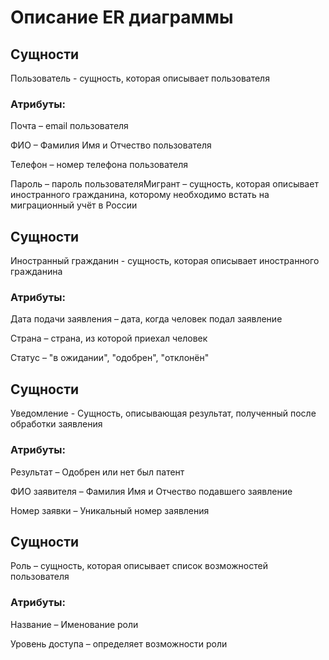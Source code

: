 # Описание ER диаграммы
## Сущности
Пользователь - сущность, которая описывает пользователя
### Атрибуты:
Почта – email пользователя

ФИО – Фамилия Имя и Отчество пользователя

Телефон – номер телефона пользователя

Пароль – пароль пользователяМигрант – сущность, которая описывает иностранного гражданина, которому необходимо встать на миграционный учёт в России

## Сущности
Иностранный гражданин - сущность, которая описывает иностранного гражданина
### Атрибуты:
Дата подачи заявления – дата, когда человек подал заявление

Страна – страна, из которой приехал человек

Статус – "в ожидании", "одобрен", "отклонён"

## Сущности
Уведомление - Сущность, описывающая результат, полученный после обработки заявления
### Атрибуты:
Результат – Одобрен или нет был патент

ФИО заявителя – Фамилия Имя и Отчество подавшего заявление

Номер заявки – Уникальный номер заявления
## Сущности
Роль – сущность, которая описывает список возможностей пользователя
### Атрибуты:
Название – Именование роли

Уровень доступа – определяет возможности роли






